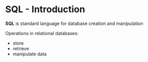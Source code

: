 # SQL - Introduction
__SQL__ is standard language for database creation and manipulation

Operations in relational databases:
* store
* retrieve
* manipulate data
